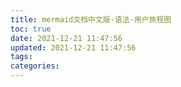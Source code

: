 ```yaml
---
title: mermaid文档中文版-语法-用户旅程图
toc: true
date: 2021-12-21 11:47:56
updated: 2021-12-21 11:47:56
tags:
categories:
---
```

